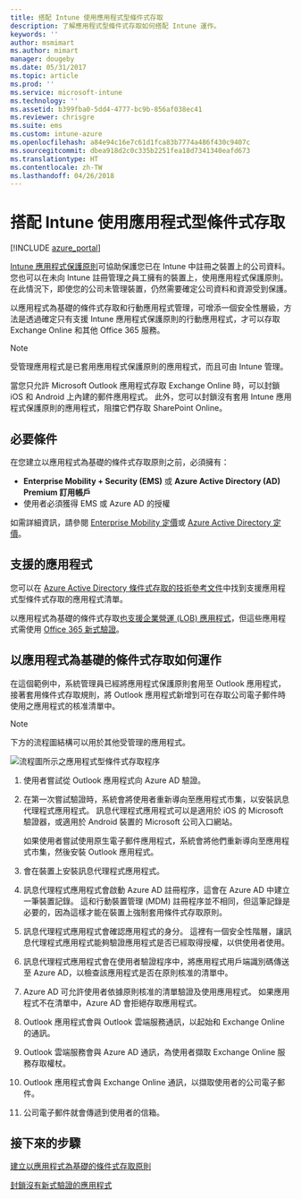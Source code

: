 ```yaml
---
title: 搭配 Intune 使用應用程式型條件式存取
description: 了解應用程式型條件式存取如何搭配 Intune 運作。
keywords: ''
author: msmimart
ms.author: mimart
manager: dougeby
ms.date: 05/31/2017
ms.topic: article
ms.prod: ''
ms.service: microsoft-intune
ms.technology: ''
ms.assetid: b399fba0-5dd4-4777-bc9b-856af038ec41
ms.reviewer: chrisgre
ms.suite: ems
ms.custom: intune-azure
ms.openlocfilehash: a84e94c16e7c61d1fca83b7774a486f430c9407c
ms.sourcegitcommit: dbea918d2c0c335b2251fea18d7341340eafd673
ms.translationtype: HT
ms.contentlocale: zh-TW
ms.lasthandoff: 04/26/2018
---
```

# <a name="app-based-conditional-access-with-intune"></a>搭配 Intune 使用應用程式型條件式存取

[!INCLUDE [azure_portal](./includes/azure_portal.md)]

[Intune 應用程式保護原則](app-protection-policy.md)可協助保護您已在 Intune 中註冊之裝置上的公司資料。 您也可以在未向 Intune 註冊管理之員工擁有的裝置上，使用應用程式保護原則。 在此情況下，即使您的公司未管理裝置，仍然需要確定公司資料和資源受到保護。

以應用程式為基礎的條件式存取和行動應用程式管理，可增添一個安全性層級，方法是透過確定只有支援 Intune 應用程式保護原則的行動應用程式，才可以存取 Exchange Online 和其他 Office 365 服務。

> [!NOTE]
> 受管理應用程式是已套用應用程式保護原則的應用程式，而且可由 Intune 管理。

當您只允許 Microsoft Outlook 應用程式存取 Exchange Online 時，可以封鎖 iOS 和 Android 上內建的郵件應用程式。 此外，您可以封鎖沒有套用 Intune 應用程式保護原則的應用程式，阻擋它們存取 SharePoint Online。

## <a name="prerequisites"></a>必要條件
在您建立以應用程式為基礎的條件式存取原則之前，必須擁有：

- **Enterprise Mobility + Security (EMS)** 或 **Azure Active Directory (AD) Premium 訂用帳戶**
- 使用者必須獲得 EMS 或 Azure AD 的授權

如需詳細資訊，請參閱 [Enterprise Mobility 定價](https://www.microsoft.com/cloud-platform/enterprise-mobility-pricing)或 [Azure Active Directory 定價](https://azure.microsoft.com/pricing/details/active-directory/)。

## <a name="supported-apps"></a>支援的應用程式

您可以在 [Azure Active Directory 條件式存取的技術參考文件](https://docs.microsoft.com/azure/active-directory/active-directory-conditional-access-technical-reference)中找到支援應用程式型條件式存取的應用程式清單。

以應用程式為基礎的條件式存取[也支援企業營運 (LOB) 應用程式](https://docs.microsoft.com/intune-classic/deploy-use/block-apps-with-no-modern-authentication)，但這些應用程式需使用 [Office 365 新式驗證](https://support.office.com/article/Using-Office-365-modern-authentication-with-Office-clients-776c0036-66fd-41cb-8928-5495c0f9168a)。

## <a name="how-app-based-conditional-access-works"></a>以應用程式為基礎的條件式存取如何運作

在這個範例中，系統管理員已經將應用程式保護原則套用至 Outlook 應用程式，接著套用條件式存取規則，將 Outlook 應用程式新增到可在存取公司電子郵件時使用之應用程式的核准清單中。

> [!NOTE]
> 下方的流程圖結構可以用於其他受管理的應用程式。

![流程圖所示之應用程式型條件式存取程序](./media/ca-intune-common-ways-3.png)

1. 使用者嘗試從 Outlook 應用程式向 Azure AD 驗證。

2. 在第一次嘗試驗證時，系統會將使用者重新導向至應用程式市集，以安裝訊息代理程式應用程式。 訊息代理程式應用程式可以是適用於 iOS 的 Microsoft 驗證器，或適用於 Android 裝置的 Microsoft 公司入口網站。

   如果使用者嘗試使用原生電子郵件應用程式，系統會將他們重新導向至應用程式市集，然後安裝 Outlook 應用程式。

3. 會在裝置上安裝訊息代理程式應用程式。

4. 訊息代理程式應用程式會啟動 Azure AD 註冊程序，這會在 Azure AD 中建立一筆裝置記錄。 這和行動裝置管理 (MDM) 註冊程序並不相同，但這筆記錄是必要的，因為這樣才能在裝置上強制套用條件式存取原則。

5. 訊息代理程式應用程式會確認應用程式的身分。 這裡有一個安全性階層，讓訊息代理程式應用程式能夠驗證應用程式是否已經取得授權，以供使用者使用。

6. 訊息代理程式應用程式會在使用者驗證程序中，將應用程式用戶端識別碼傳送至 Azure AD，以檢查該應用程式是否在原則核准的清單中。

7. Azure AD 可允許使用者依據原則核准的清單驗證及使用應用程式。 如果應用程式不在清單中，Azure AD 會拒絕存取應用程式。

8. Outlook 應用程式會與 Outlook 雲端服務通訊，以起始和 Exchange Online 的通訊。

9. Outlook 雲端服務會與 Azure AD 通訊，為使用者擷取 Exchange Online 服務存取權杖。

10. Outlook 應用程式會與 Exchange Online 通訊，以擷取使用者的公司電子郵件。

11. 公司電子郵件就會傳遞到使用者的信箱。

## <a name="next-steps"></a>接下來的步驟
[建立以應用程式為基礎的條件式存取原則](app-based-conditional-access-intune-create.md)

[封鎖沒有新式驗證的應用程式](app-modern-authentication-block.md)
